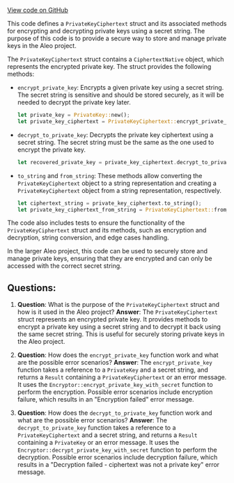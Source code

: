 [View code on GitHub](https://github.com/AleoHQ/aleo/wasm/src/account/private_key_ciphertext.rs)

This code defines a `PrivateKeyCiphertext` struct and its associated methods for encrypting and decrypting private keys using a secret string. The purpose of this code is to provide a secure way to store and manage private keys in the Aleo project.

The `PrivateKeyCiphertext` struct contains a `CiphertextNative` object, which represents the encrypted private key. The struct provides the following methods:

- `encrypt_private_key`: Encrypts a given private key using a secret string. The secret string is sensitive and should be stored securely, as it will be needed to decrypt the private key later.
  ```rust
  let private_key = PrivateKey::new();
  let private_key_ciphertext = PrivateKeyCiphertext::encrypt_private_key(&private_key, "mypassword").unwrap();
  ```

- `decrypt_to_private_key`: Decrypts the private key ciphertext using a secret string. The secret string must be the same as the one used to encrypt the private key.
  ```rust
  let recovered_private_key = private_key_ciphertext.decrypt_to_private_key("mypassword").unwrap();
  ```

- `to_string` and `from_string`: These methods allow converting the `PrivateKeyCiphertext` object to a string representation and creating a `PrivateKeyCiphertext` object from a string representation, respectively.
  ```rust
  let ciphertext_string = private_key_ciphertext.to_string();
  let private_key_ciphertext_from_string = PrivateKeyCiphertext::from_string(ciphertext_string).unwrap();
  ```

The code also includes tests to ensure the functionality of the `PrivateKeyCiphertext` struct and its methods, such as encryption and decryption, string conversion, and edge cases handling.

In the larger Aleo project, this code can be used to securely store and manage private keys, ensuring that they are encrypted and can only be accessed with the correct secret string.
## Questions: 
 1. **Question**: What is the purpose of the `PrivateKeyCiphertext` struct and how is it used in the Aleo project?
   **Answer**: The `PrivateKeyCiphertext` struct represents an encrypted private key. It provides methods to encrypt a private key using a secret string and to decrypt it back using the same secret string. This is useful for securely storing private keys in the Aleo project.

2. **Question**: How does the `encrypt_private_key` function work and what are the possible error scenarios?
   **Answer**: The `encrypt_private_key` function takes a reference to a `PrivateKey` and a secret string, and returns a `Result` containing a `PrivateKeyCiphertext` or an error message. It uses the `Encryptor::encrypt_private_key_with_secret` function to perform the encryption. Possible error scenarios include encryption failure, which results in an "Encryption failed" error message.

3. **Question**: How does the `decrypt_to_private_key` function work and what are the possible error scenarios?
   **Answer**: The `decrypt_to_private_key` function takes a reference to a `PrivateKeyCiphertext` and a secret string, and returns a `Result` containing a `PrivateKey` or an error message. It uses the `Encryptor::decrypt_private_key_with_secret` function to perform the decryption. Possible error scenarios include decryption failure, which results in a "Decryption failed - ciphertext was not a private key" error message.
